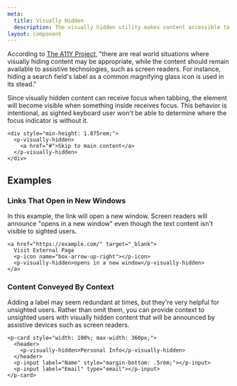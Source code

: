 ```yaml
---
meta:
  title: Visually Hidden
  description: The visually hidden utility makes content accessible to assistive devices without displaying it on the screen.
layout: component
---
```


According to [The A11Y Project](https://www.a11yproject.com/posts/2013-01-11-how-to-hide-content/), "there are real world situations where visually hiding content may be appropriate, while the content should remain available to assistive technologies, such as screen readers. For instance, hiding a search field's label as a common magnifying glass icon is used in its stead."

Since visually hidden content can receive focus when tabbing, the element will become visible when something inside receives focus. This behavior is intentional, as sighted keyboard user won't be able to determine where the focus indicator is without it.

```html:preview
<div style="min-height: 1.875rem;">
  <p-visually-hidden>
    <a href="#">Skip to main content</a>
  </p-visually-hidden>
</div>
```

## Examples

### Links That Open in New Windows

In this example, the link will open a new window. Screen readers will announce "opens in a new window" even though the text content isn't visible to sighted users.

```html:preview
<a href="https://example.com/" target="_blank">
  Visit External Page
  <p-icon name="box-arrow-up-right"></p-icon>
  <p-visually-hidden>opens in a new window</p-visually-hidden>
</a>
```

### Content Conveyed By Context

Adding a label may seem redundant at times, but they're very helpful for unsighted users. Rather than omit them, you can provide context to unsighted users with visually hidden content that will be announced by assistive devices such as screen readers.

```html:preview
<p-card style="width: 100%; max-width: 360px;">
  <header>
    <p-visually-hidden>Personal Info</p-visually-hidden>
  </header>
  <p-input label="Name" style="margin-bottom: .5rem;"></p-input>
  <p-input label="Email" type="email"></p-input>
</p-card>
```
